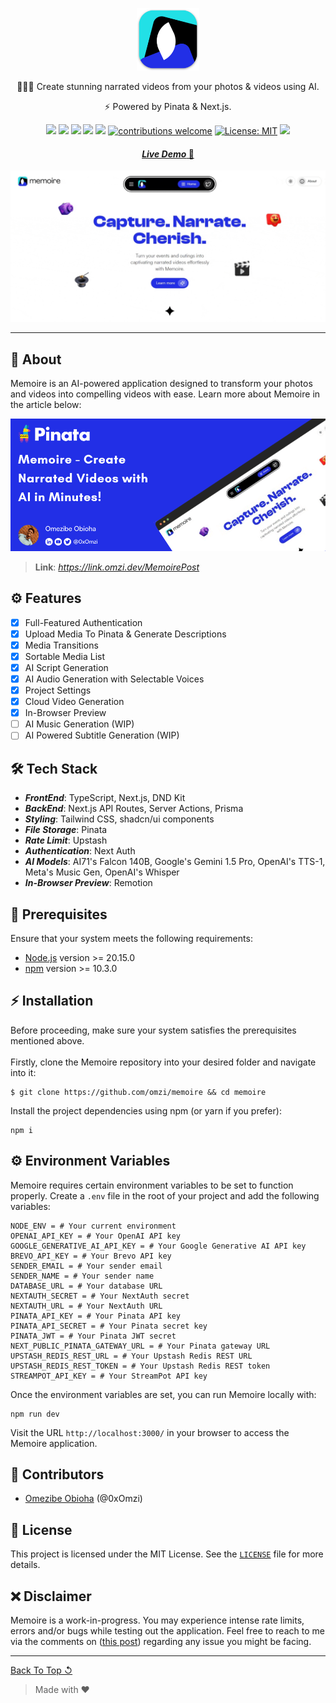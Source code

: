 <p align="center" id="top">
	<img height="100px" src="public/images/logo.png" alt="Memoire Logo">
	<p align="center">🧙🏽‍♂️ Create stunning narrated videos from your photos & videos using AI.</p>
	<p align="center">⚡ Powered by Pinata & Next.js.</p>
</p>

<div align="center">

![](https://img.shields.io/github/stars/omzi/memoire.svg?color=ff0)
![](https://img.shields.io/github/forks/omzi/memoire.svg?color=ff0)
![](https://img.shields.io/github/languages/top/omzi/memoire?color=222FE6)
![](https://img.shields.io/github/languages/code-size/omzi/memoire?color=222FE6)
![](https://img.shields.io/github/issues/omzi/memoire.svg)
[![contributions welcome](https://img.shields.io/badge/contributions-welcome-brightgreen.svg?color=222FE6)](https://github.com/omzi/memoire/issues)
[![License: MIT](https://img.shields.io/badge/License-MIT-blue.svg?color=222FE6)](https://opensource.org/licenses/MIT)
![](https://img.shields.io/twitter/follow/0xOmzi.svg?style=social&label=@0xOmzi)

</div>

<h4 align="center"><a href="https://memoire.omzi.dev"><i>Live Demo</i> 🚀</a></h4>

![Memoire](public/images/memoire.gif)

---

## 📜 **About**

Memoire is an AI-powered application designed to transform your photos and videos into compelling videos with ease. Learn more about Memoire in the article below:

![Article Preview](public/images/article.png)
> **Link**: *https://link.omzi.dev/MemoirePost*

## ⚙️ **Features**

- [x] Full-Featured Authentication
- [x] Upload Media To Pinata & Generate Descriptions
- [x] Media Transitions
- [x] Sortable Media List
- [x] AI Script Generation
- [x] AI Audio Generation with Selectable Voices
- [x] Project Settings
- [x] Cloud Video Generation
- [x] In-Browser Preview
- [ ] AI Music Generation (WIP)
- [ ] AI Powered Subtitle Generation (WIP)

## 🛠 **Tech Stack**

- **_FrontEnd_**: TypeScript, Next.js, DND Kit
- **_BackEnd_**: Next.js API Routes, Server Actions, Prisma
- **_Styling_**: Tailwind CSS, shadcn/ui components
- **_File Storage_**: Pinata
- **_Rate Limit_**: Upstash
- **_Authentication_**: Next Auth
- **_AI Models_**: AI71's Falcon 140B, Google's Gemini 1.5 Pro, OpenAI's TTS-1, Meta's Music Gen, OpenAI's Whisper
- **_In-Browser Preview_**: Remotion

## 🚩 **Prerequisites**

Ensure that your system meets the following requirements:

- [Node.js](https://nodejs.org/) version >= 20.15.0
- [npm](https://www.npmjs.com/) version >= 10.3.0

## ⚡ **Installation**

Before proceeding, make sure your system satisfies the prerequisites mentioned above. <br><br>
Firstly, clone the Memoire repository into your desired folder and navigate into it:

```shell
$ git clone https://github.com/omzi/memoire && cd memoire
```

Install the project dependencies using npm (or yarn if you prefer):

```shell
npm i
```

## ⚙ **Environment Variables**

Memoire requires certain environment variables to be set to function properly. Create a `.env` file in the root of your project and add the following variables:

```shell
NODE_ENV = # Your current environment
OPENAI_API_KEY = # Your OpenAI API key
GOOGLE_GENERATIVE_AI_API_KEY = # Your Google Generative AI API key
BREVO_API_KEY = # Your Brevo API key
SENDER_EMAIL = # Your sender email
SENDER_NAME = # Your sender name
DATABASE_URL = # Your database URL
NEXTAUTH_SECRET = # Your NextAuth secret
NEXTAUTH_URL = # Your NextAuth URL
PINATA_API_KEY = # Your Pinata API key
PINATA_API_SECRET = # Your Pinata secret key
PINATA_JWT = # Your Pinata JWT secret
NEXT_PUBLIC_PINATA_GATEWAY_URL = # Your Pinata gateway URL
UPSTASH_REDIS_REST_URL = # Your Upstash Redis REST URL
UPSTASH_REDIS_REST_TOKEN = # Your Upstash Redis REST token
STREAMPOT_API_KEY = # Your StreamPot API key
```

Once the environment variables are set, you can run Memoire locally with:

```shell
npm run dev
```

Visit the URL `http://localhost:3000/` in your browser to access the Memoire application.

## 👥 **Contributors**

- [Omezibe Obioha](https://github.com/omzi/) (@0xOmzi)

## 📄 **License**

This project is licensed under the MIT License. See the [`LICENSE`](./LICENSE) file for more details.

## ❌ **Disclaimer**

Memoire is a work-in-progress. You may experience intense rate limits, errors and/or bugs while testing out the application. Feel free to reach to me via the comments on ([this post](https://link.omzi.dev/MemoirePost)) regarding any issue you might be facing.

---

[Back To Top ↺](#top)

> Made with &#9829;